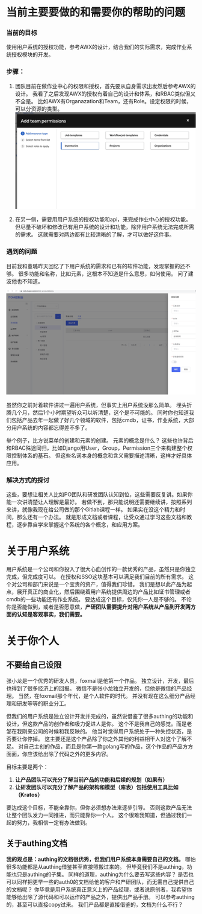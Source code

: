 # 当前主要要做的和需要你的帮助的问题


### 当前的目标
使用用户系统的授权功能，参考AWX的设计，结合我们的实际需求，完成作业系统授权模块的开发。

### 步骤：
1. 团队目前在做作业中心的权限和授权，首先要从自身需求出发然后参考AWX的设计。
我看了之后发现AWX的授权有着自己的设计和体系，和RBAC类似但又不全是。
比如AWX有Organazation和Team，还有Role。设定权限的时候，可以分资源的类型。
![Img](./FILES/talkaboutauthing.md/img-20230130174613.png)

2. 在另一侧，需要用用户系统的授权功能和api，来完成作业中心的授权功能。
但尽量不破坏和修改已有用户系统的设计和功能，除非用户系统无法完成所需的需求。
这就需要对两边都有比较清晰的了解，才可以做好这件事。

### 遇到的问题
目前我和董璐昨天回忆了下用户系统的需求和已有的软件功能，发现掌握的还不够。
很多功能和名称，比如元素，这根本不知道是什么意思，如何使用。
问了建波他也不知道。

![Img](./FILES/talkaboutauthing.md/img-20230130174741.png)

虽然你之前对着软件讲过一遍用户系统，但事实上用户系统没那么简单。
埋头折腾几个月，然后1个小时期望听众可以听清楚，这个是不可能的。
同时你也知道我们包括产品去年一起做了好几个领域的软件，包括cmdb，证书，作业系统，大部分用户系统的内容都忘得差不多了。

举个例子，比方说菜单的创建和元素的创建。
元素的概念是什么？
这些也许背后和RBAC殊途同归，比如Django用User，Group，Permission三个来构建整个权限控制体系的基石。
但这些名词本身的概念和含义需要描述清晰，这样才好具体应用。


### 解决方式的探讨
这些，要想让相关人比如PO团队和研发团队认知到位，这些需要反复讲。如果你能一次讲清楚让人理解是最好。
若做不到，那只能说明还需要继续讲，按照系列来讲，就像我现在给公司做的那个Gitlab课程一样。
如果实在没这个精力和时间，那么还有一个办法。
就是形成文档或者课程，让受众通过学习这些文档和教程，逐步靠自学来掌握这个系统的各个概念，和应用方案。

# 关于用户系统
用户系统是一个公司和你投入了很大心血创作的一款优秀的产品，虽然只是你独立完成，但完成度可以。
在授权和SSO这块基本可以满足我们目前的所有需求。
这个对公司和部门来说是一个宝贵的资产，值得我们珍惜。
我们是想以此产品为起点，展开真正的商业化，然后围绕着用户系统提供周边的产品比如证书管理或者cmdb的一些功能还有作业系统。
要达成这个目标，仅凭你一人是不够的。
不论你是否能做到，或者是否愿意做，**产研团队需要提升对用户系统从产品到开发两方面的认知是客观事实，我们需要。**

# 关于你个人
## 不要给自己设限
张小龙是一个优秀的研发人员，foxmail是他第一个作品。
独立设计，开发，最后也得到了很多经济上的回报。
微信不是张小龙独立开发的，但他是微信的产品经理。
当然，在foxmail那个年代，是个人软件的时代。
并没有现在这么细分产品经理和研发等等的职业分工。

但我们的用户系统是独立设计开发并完成的，虽然说借鉴了很多authing的功能和设计，但这款产品的创作者和极力促进人是你。
这个不是我自己的感觉。而是老邹在我刚来公司的时候和我反映的。
他当时觉得用户系统处于一种失控状态，是否要让你停掉。
这主要还是这个产品除了你之外其他的利益相干人对这个了解不足。
对自己主创的作品，而且是你第一款golang写的作品，这个作品的产品方方面面，你应该给出除了代码之外的更多内容。

目标主要是两个：
1. **让产品团队可以充分了解当前产品的功能和后续的规划（如果有）**
2. **让研发团队可以充分了解产品的架构和模型（库表）包括使用工具比如（Kratos）**

要达成这个目标，不能全靠你，但你必须想办法来逐步引导。
否则这款产品无法让整个团队发力一同推进，而只能靠你一个人。
这个很难我知道，但通过我们一起的努力，我相信一定有办法做到。

## 关于authing文档
**我的观点是：authing的文档很优秀，但我们用户系统本身需要自己的文档。**
哪怕很多功能都是从authing借鉴甚至直接照搬过来的。
但毕竟我们不是authing，功能也只是authing的子集。
同样的道理，authing为什么要去写这些内容？
是否也可以同样把更早一些的auth0的文档给他的客户和产研团队，而无需自己提供自己的文档呢？
你毕竟是用户系统真正意义上的产品经理，或者说原创者，我希望你能够给出除了源代码和可以运作的产品之外，提供出产品手册。
可以参考authing的，甚至可以直接copy过来。
我们产品都是直接借鉴的，文档为什么不行？

